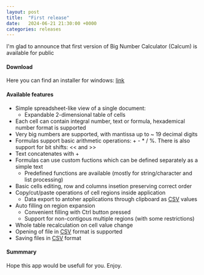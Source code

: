 ```yaml
---
layout: post
title:  "First release"
date:   2024-06-21 21:30:00 +0000
categories: releases
---
```


I'm glad to announce that first version of Big Number Calculator (Calcum) is 
available for public

#### Download

Here you can find an installer for windows: [link](https://github.com/mahairod/calcum/releases/tag/v0.6.4-alfa)

#### Available features
- Simple spreadsheet-like view of a single document:
  - Expandable 2-dimensional table of cells
- Each cell can contain integral number, text or formula, hexademical number format is supported
- Very big numbers are supported, with mantissa up to ~ 19 decimal digits
- Formulas support basic arithmetic operations: + - * / %. There is also support for bit shifts: << and >>
- Text concatenates with +
- Formulas can use custom fuctions which can be defined separately as a simple text
  - Predefined functions are available (mostly for string/character and list processing)
- Basic cells editing, row and columns insetion preserving correct order
- Copy/cut/paste operations of cell regions inside application
  - Data export to antoher applications through clipboard as [CSV](https://en.wikipedia.org/wiki/Comma-separated_values#Example) values
- Auto filling on region expansion
  - Convenient filling with Ctrl button pressed
  - Support for non-contigous multiple regions (with some restrictions)
- Whole table recalculation on cell value change
- Opening of file in [CSV](https://en.wikipedia.org/wiki/Comma-separated_values) format is supported
- Saving files in [CSV](https://en.wikipedia.org/wiki/Comma-separated_values) format

#### Summmary

Hope this app would be usefull for you. Enjoy.

